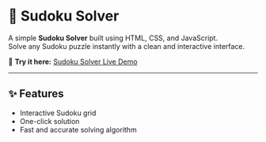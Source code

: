 # 🧩 Sudoku Solver  

A simple **Sudoku Solver** built using HTML, CSS, and JavaScript.  
Solve any Sudoku puzzle instantly with a clean and interactive interface.  

🔗 **Try it here:** [Sudoku Solver Live Demo](https://withakash.github.io/Sudoku-solver/)  

---

## ✨ Features
- Interactive Sudoku grid  
- One-click solution  
- Fast and accurate solving algorithm  
